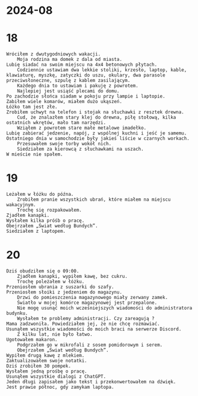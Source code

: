# 2024-08

# 18

    Wróciłem z dwutygodniowych wakacji.
        Moja rodzina ma domek z dala od miasta.
    Lubię siadać na swoim miejscu na 4x4 betonowych płytach.
        Codziennie ustawiam dwa lekkie stoliki, krzesło, laptop, kable, klawiaturę, myszkę, zatyczki do uszu, okulary, dwa parasole przeciwsłoneczne, szpulę z kablem zasilającym.
        Każdego dnia to ustawiam i pakuję z powrotem.
        Najlepiej jest usiąść plecami do domu.
    Po zachodzie słońca siadam w pokoju przy lampie i laptopie.
    Zabiłem wiele komarów, miałem dużo ukąszeń.
    Łóżko tam jest złe.
    Zrobiłem uchwyt na telefon i stojak na słuchawki z resztek drewna.
        Cud, że znalazłem stary klej do drewna, piłę stołową, kilka ostatnich wkrętów, mało tam narzędzi.
        Wziąłem z powrotem stare małe metalowe imadełko.
    Lubię zabierać jedzenie, napój, z wspólnej kuchni i jeść je samemu.
    Ostatniego dnia w samochodzie były jakieś liście w czarnych workach.
        Przesuwałem swoje torby wokół nich.
        Siedziałem za kierowcą z słuchawkami na uszach.
    W mieście nie spałem.

# 19

    Leżałem w łóżku do późna.
        Zrobiłem pranie wszystkich ubrań, które miałem na miejscu wakacyjnym.
        Trochę się rozpakowałem.
    Zjadłem kanapki.
    Wysłałem kilka próśb o pracę.
    Obejrzałem „Świat według Bundych”.
    Siedziałem z laptopem.

# 20

    Dziś obudziłem się o 09:00.
        Zjadłem kanapki, wypiłem kawę, bez cukru.
        Trochę poleżałem w łóżku.
    Przeniosłem ubrania z suszarki do szafy.
    Przeniosłem słoiki z jedzeniem do magazynu.
        Drzwi do pomieszczenia magazynowego miały zerwany zamek.
        Światło w mojej komórce magazynowej jest przepalone.
        Nie mogę usunąć moich wcześniejszych wiadomości do administratora budynku.
        Wysłałem te problemy administracji. Czy zareagują ?
    Mama zadzwoniła. Powiedziałem jej, że nie chcę rozmawiać.
    Usunąłem wszystkie wiadomości do moich braci na serwerze Discord.
        Z kilku lat, nie było łatwo.
    Ugotowałem makaron.
        Podgrzałem go w mikrofali z sosem pomidorowym i serem.
        Obejrzałem „Świat według Bundych”.
    Wypiłem drugą kawę z mlekiem.
    Zaktualizowałem swoje notatki.
    Dziś zrobiłem 30 pompek.
    Wysłałem jedną prośbę o pracę.
    Usunąłem wszystkie dialogi z ChatGPT.
    Jeden długi zapisałem jako tekst i przekonwertowałem na dźwięk.
    Jest prawie północ, gdy zamykam laptopa.
